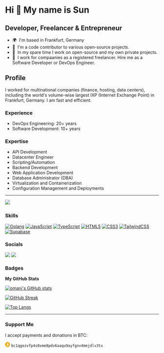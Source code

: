Hi 👋 My name is Sun
====================

Developer, Freelancer & Entrepreneur
------------------------------------

<!-- * 🖥️  See my portfolio at [danielcranney.com](http://danielcranney.com) -->
* 🌍  I'm based in Frankfurt, Germany
* 🧠  I'm a code contributor to various open-source projects.
* 🚀  In my spare time I work on open-source and my own private projects.
* 🤝  I work for compaanies as a registered freelancer. Hire me as a Software Developer or DevOps Engineer.

## Profile
I worked for multinational companies (finance, hosting, data centers), including the world's volume-wise largest IXP (Internet Exchange Point) in Frankfurt, Germany. I am fast and efficient.

### Experience
* DevOps Engineering: 20+ years
* Software Development: 10+ years

### Expertise
- API Development
- Datacenter Engineer
- Scripting/Automation
- Backend Development
- Web Application Development
- Database Administrator (DBA)
- Virtualization and Containerization
- Configuration Management and Deployments

---

<a href="https://www.github.com/omani" target="_blank" rel="noreferrer"><img
src="https://img.shields.io/github/followers/omani?logo=github&style=for-the-badge&color=0891b2&labelColor=1c1917" /></a>

### Skills


<p align="left">
<a href="https://go.dev" target="_blank" rel="noreferrer"><img src="https://raw.githubusercontent.com/danielcranney/readme-generator/main/public/icons/skills/go-colored.svg" width="36" height="36" alt="Golang" /></a>
<a href="https://developer.mozilla.org/en-US/docs/Web/JavaScript" target="_blank" rel="noreferrer"><img src="https://raw.githubusercontent.com/danielcranney/readme-generator/main/public/icons/skills/javascript-colored.svg" width="36" height="36" alt="JavaScript" /></a>
<a href="https://www.typescriptlang.org/" target="_blank" rel="noreferrer"><img src="https://raw.githubusercontent.com/danielcranney/readme-generator/main/public/icons/skills/typescript-colored.svg" width="36" height="36" alt="TypeScript" /></a>
<a href="https://developer.mozilla.org/en-US/docs/Glossary/HTML5" target="_blank" rel="noreferrer"><img src="https://raw.githubusercontent.com/danielcranney/readme-generator/main/public/icons/skills/html5-colored.svg" width="36" height="36" alt="HTML5" /></a>
<a href="https://www.w3.org/TR/CSS/#css" target="_blank" rel="noreferrer"><img src="https://raw.githubusercontent.com/danielcranney/readme-generator/main/public/icons/skills/css3-colored.svg" width="36" height="36" alt="CSS3" /></a>
<a href="https://tailwindcss.com/" target="_blank" rel="noreferrer"><img src="https://raw.githubusercontent.com/danielcranney/readme-generator/main/public/icons/skills/tailwindcss-colored.svg" width="36" height="36" alt="TailwindCSS" /></a>
<a href="https://supabase.io/" target="_blank" rel="noreferrer"><img src="https://raw.githubusercontent.com/danielcranney/readme-generator/main/public/icons/skills/supabase-colored.svg" width="36" height="36" alt="Supabase" /></a>
</p>


### Socials

<p align="left">
<a href="https://github.com/omani" target="_blank" rel="noreferrer"><img src="https://img.shields.io/badge/GitHub-100000?style=for-the-badge&logo=github&logoColor=white" /></a>
<a href="https://www.t.me/tombish" target="_blank" rel="noreferrer"><img src="https://img.shields.io/badge/Telegram-2CA5E0?style=for-the-badge&logo=telegram&logoColor=white" /></a>

### Badges

<b>My GitHub Stats</b>

<a href="http://www.github.com/omani"><img src="https://github-readme-stats.vercel.app/api?username=omani&show_icons=true&hide=contribs&count_private=true&title_color=0891b2&text_color=ffffff&icon_color=0891b2&bg_color=1c1917&hide_border=true&show_icons=true" alt="omani's GitHub stats" /></a>

[![GitHub Streak](https://github-readme-streak-stats.herokuapp.com?user=omani&theme=react&hide_border=true&border_radius=5)](https://git.io/streak-stats)

[![Top Langs](https://github-readme-stats.vercel.app/api/top-langs/?username=omani&layout=compact&langs_count=6&theme=react&hide_border=true)](https://github.com/omani/omani)

---

### Support Me

I accept payments and donations in BTC:

<img src="https://raw.githubusercontent.com/bitpay/bitcoin-brand/master/bitcoin.svg" width="16" height="16" /> `bc1qgezvfp4s0xme8pdv6aaqu9ayfgnv4mejdlv3tx`

